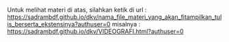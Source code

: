 Untuk melihat materi di atas, silahkan ketik di url :
https://sadrambdf.github.io/dkv/nama_file_materi_yang_akan_fitampilkan_tulis_berserta_ekstensinya?authuser=0
misalnya :
https://sadrambdf.github.io/dkv/VIDEOGRAFI.html?authuser=0
